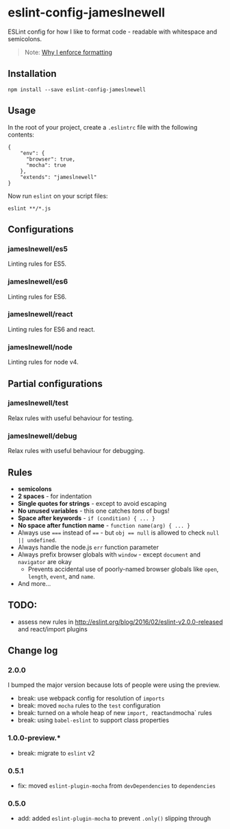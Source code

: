 # eslint-config-jameslnewell

ESLint config for how I like to format code - readable with whitespace and semicolons.

> Note: [Why I enforce formatting](https://github.com/airbnb/javascript/issues/866)

## Installation

    npm install --save eslint-config-jameslnewell

## Usage

In the root of your project, create a `.eslintrc` file with the following contents:

    {
        "env": {
          "browser": true, 
          "mocha": true
        },
        "extends": "jameslnewell"
    }
    
Now run `eslint` on your script files:

    eslint **/*.js

## Configurations

### jameslnewell/es5

Linting rules for ES5.

### jameslnewell/es6

Linting rules for ES6.

### jameslnewell/react

Linting rules for ES6 and react.

### jameslnewell/node

Linting rules for node v4.

## Partial configurations

### jameslnewell/test

Relax rules with useful behaviour for testing.

### jameslnewell/debug

Relax rules with useful behaviour for debugging.

## Rules

- **semicolons**
- **2 spaces** - for indentation
- **Single quotes for strings** - except to avoid escaping
- **No unused variables** - this one catches *tons* of bugs!
- **Space after keywords** - `if (condition) { ... }`
- **No space after function name** - `function name(arg) { ... }`
- Always use `===` instead of `==` - but `obj == null` is allowed to check `null || undefined`.
- Always handle the node.js `err` function parameter
- Always prefix browser globals with `window` - except `document` and `navigator` are okay
  - Prevents accidental use of poorly-named browser globals like `open`, `length`,
    `event`, and `name`.
- And more...

## TODO:

- assess new rules in http://eslint.org/blog/2016/02/eslint-v2.0.0-released and react/import plugins
    
## Change log

### 2.0.0

I bumped the major version because lots of people were using the preview.

- break: use webpack config for resolution of `imports` 
- break: moved `mocha` rules to the `test` configuration
- break: turned on a whole heap of new `import, `react` and `mocha` rules
- break: using `babel-eslint` to support class properties

### 1.0.0-preview.*

- break: migrate to `eslint` v2

### 0.5.1

- fix: moved `eslint-plugin-mocha` from `devDependencies` to `dependencies`

### 0.5.0

- add: added `eslint-plugin-mocha` to prevent `.only()` slipping through

